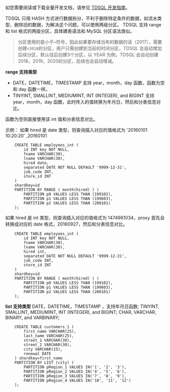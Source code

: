 
如您需要阅读或下载全量开发文档，请参见 [TDSQL 开发指南](https://cloud.tencent.com/document/product/557/7714)。

TDSQL 只用 HASH 方式进行数据拆分，不利于删除特定条件的数据，如流水类型，删除旧的数据，为解决这个问题，可以使用两级分区。
TDSQL 支持 range 和 list 格式的两级分区，具体建表语法和 MySQL 分区语法类似。

>分区使用的是小于`<`符号，因此如果要存储当年的数据的话（2017），需要创建` <2018 `的分区，用户只需创建到当前的时间分区，TDSQL 会自动增加后续分区，默认往后创建3个分区，以 YEAR 为例，TDSQL 会自动创建2018，2019，2020的分区，后续也会自动增减。

**range 支持类型**
- DATE，DATETIME，TIMESTAMP
支持 year，month，day 函数，函数为空和 day 函数一样。
- TINYINT, SMALLINT, MEDIUMINT, INT (INTEGER), and BIGINT
支持 year，month，day 函数，此时传入的值转换为年月日，然后和分表信息对比。

函数为空则直接使用该 int 值和分表信息对比。

示例：
如果 hired 是 date 类型，则查询插入对应的值格式为 '20160101 10:20:20' ,20160101
```
	CREATE TABLE employees_int (
	    id INT key NOT NULL,
	    fname VARCHAR(30),
	    lname VARCHAR(30),
	    hired date,
	    separated DATE NOT NULL DEFAULT '9999-12-31',
	    job_code INT,
	    store_id INT
	)
	shardkey=id
	PARTITION BY RANGE ( month(hired) ) (
	    PARTITION p0 VALUES LESS THAN (199102),
	    PARTITION p1 VALUES LESS THAN (199603),
	    PARTITION p2 VALUES LESS THAN (200101)
	);

```
如果 hired 是 int 类型，则查询插入对应的值格式为 1474961034，proxy 首先会转换成对应的 date 格式，20160927，然后和分表信息对比。
```
	CREATE TABLE employees_int (
	    id INT key NOT NULL,
	    fname VARCHAR(30),
	    lname VARCHAR(30),
	    hired int,
	    separated DATE NOT NULL DEFAULT '9999-12-31',
	    job_code INT,
	    store_id INT
	)
	shardkey=id
	PARTITION BY RANGE ( month(hired) ) (
	    PARTITION p0 VALUES LESS THAN (199102),
	    PARTITION p1 VALUES LESS THAN (199603),
	    PARTITION p2 VALUES LESS THAN (200101)
	);

```

**list 支持类型**
DATE，DATETIME，TIMESTAMP ，支持年月日函数;
TINYINT, SMALLINT, MEDIUMINT, INT (INTEGER), and BIGINT;
CHAR, VARCHAR, BINARY, and VARBINARY;
```
	CREATE TABLE customers_1 (
	    first_name VARCHAR(25),
	    last_name VARCHAR(25),
	    street_1 VARCHAR(30),
	    street_2 VARCHAR(30),
	    city VARCHAR(15),
	    renewal DATE
	) shardkey=first_name
	PARTITION BY LIST (city) (
	    PARTITION pRegion_1 VALUES IN('1', '2', '3'),
	    PARTITION pRegion_2 VALUES IN('4', '5', '6'),
	    PARTITION pRegion_3 VALUES IN('7', '8', '9'),
	    PARTITION pRegion_4 VALUES IN('10', '11', '12')
	);

```
